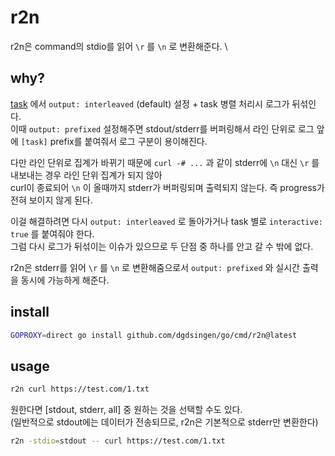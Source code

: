 # r2n

r2n은 command의 stdio를 읽어 `\r` 를 `\n` 로 변환해준다. \

## why?

[task](https://github.com/go-task/task) 에서 `output: interleaved` (default) 설정 + task 병렬 처리시 로그가 뒤섞인다. \
이때 `output: prefixed` 설정해주면 stdout/stderr를 버퍼링해서 라인 단위로 로그 앞에 `[task]` prefix를 붙여줘서 로그 구분이 용이해진다.

다만 라인 단위로 집계가 바뀌기 때문에 `curl -# ...` 과 같이 stderr에 `\n` 대신 `\r` 를 내보내는 경우 라인 단위 집계가 되지 않아 \
curl이 종료되어 `\n` 이 올때까지 stderr가 버퍼링되며 출력되지 않는다. 즉 progress가 전혀 보이지 않게 된다.

이걸 해결하려면 다시 `output: interleaved` 로 돌아가거나 task 별로 `interactive: true` 를 붙여줘야 한다. \
그럼 다시 로그가 뒤섞이는 이슈가 있으므로 두 단점 중 하나를 안고 갈 수 밖에 없다.

r2n은 stderr를 읽어 `\r` 를 `\n` 로 변환해줌으로서 `output: prefixed` 와 실시간 출력을 동시에 가능하게 해준다.

## install

```sh
GOPROXY=direct go install github.com/dgdsingen/go/cmd/r2n@latest
```

## usage

```sh
r2n curl https://test.com/1.txt
```

원한다면 [stdout, stderr, all] 중 원하는 것을 선택할 수도 있다. \
(일반적으로 stdout에는 데이터가 전송되므로, r2n은 기본적으로 stderr만 변환한다)

```sh
r2n -stdio=stdout -- curl https://test.com/1.txt
```
